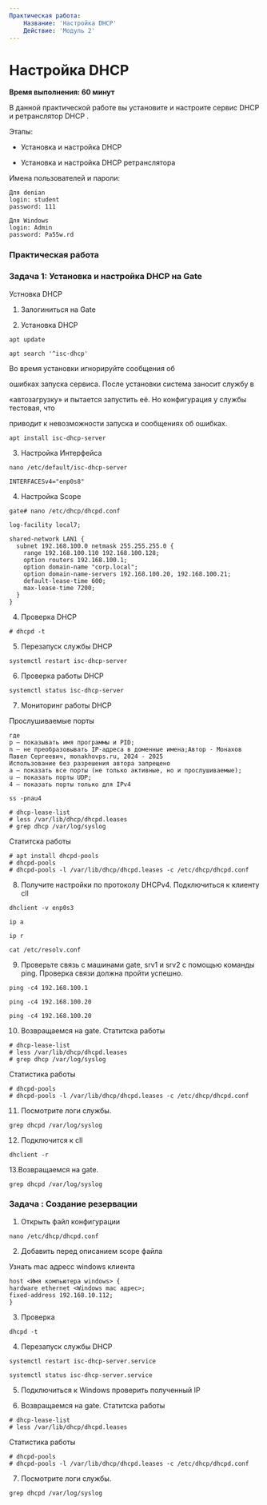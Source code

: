 ```yaml
---
Практическая работа:
    Название: 'Настройка DHCP'
    Действие: 'Модуль 2'
---
```

# **Настройка DHCP**
**Время выполнения: 60 минут**

В данной практической работе вы установите и настроите сервис DHCP и ретранслятор DHCP .

Этапы:

- Установка и настройка DHCP

- Установка и настройка DHCP ретранслятора


Имена пользователей и пароли:
```
Для denian
login: student 
password: 111
```
```
Для Windows
login: Admin 
password: Pa55w.rd
```

### **Практическая работа**



### **Задача 1: Установка и настройка DHCP на Gate**
Устновка DHCP

1. Залогиниться на Gate

2. Установка DHCP
```
apt update
```
```
apt search '^isc-dhcp'
```
Во время установки игнорируйте сообщения об

ошибках запуска сервиса. После установки система заносит службу в

«автозагрузку» и пытается запустить её. Но конфигурация у службы тестовая, что

приводит к невозможности запуска и сообщениях об ошибках.

```
apt install isc-dhcp-server
```

3. Настройка Интерфейса

```
nano /etc/default/isc-dhcp-server
```
```
INTERFACESv4="enp0s8"
```

4. Настройка Scope

```
gate# nano /etc/dhcp/dhcpd.conf

```
```
log-facility local7;

shared-network LAN1 {
  subnet 192.168.100.0 netmask 255.255.255.0 {
    range 192.168.100.110 192.168.100.128;
    option routers 192.168.100.1;
    option domain-name "corp.local";
    option domain-name-servers 192.168.100.20, 192.168.100.21;
    default-lease-time 600;
    max-lease-time 7200;
  }
}
```

4. Проверка DHCP

```
# dhcpd -t
```

5. Перезапуск службы DHCP

```
systemctl restart isc-dhcp-server
```
6. Проверка работы DHCP
```
systemctl status isc-dhcp-server
```
7. Мониторинг работы DHCP

Прослушиваемые порты
```
где
p – показывать имя программы и PID;
n – не преобразовывать IP-адреса в доменные имена;Автор - Монахов Павел Сергеевич, monakhovps.ru, 2024 - 2025
Использование без разрешения автора запрещено
a – показать все порты (не только активные, но и прослушиваемые);
u – показать порты UDP;
4 – показать порты только для IPv4
```
```
ss -pnau4
```
```
# dhcp-lease-list
# less /var/lib/dhcp/dhcpd.leases
# grep dhcp /var/log/syslog
```

Статитска работы 
```
# apt install dhcpd-pools
# dhcpd-pools
# dhcpd-pools -l /var/lib/dhcp/dhcpd.leases -c /etc/dhcp/dhcpd.conf
```
8. Получите настройки по протоколу DHCPv4. Подключиться к клиенту cll

```
dhclient -v enp0s3
```
```
ip a
```
```
ip r
```
```
cat /etc/resolv.conf
```
9. Проверьте связь с машинами gate, srv1 и srv2 с помощью команды ping. Проверка
связи должна пройти успешно.
```
ping -c4 192.168.100.1
```
```
ping -c4 192.168.100.20
```
```
ping -c4 192.168.100.20
```
10. Возвращаемся на gate. Статитска работы 
```
# dhcp-lease-list
# less /var/lib/dhcp/dhcpd.leases
# grep dhcp /var/log/syslog
```

Статистика работы 
```
# dhcpd-pools
# dhcpd-pools -l /var/lib/dhcp/dhcpd.leases -c /etc/dhcp/dhcpd.conf
```
11. Посмотрите логи службы.
```
grep dhcpd /var/log/syslog
```
12. Подключится к cll
```
dhclient -r
```
13.Возвращаемся на gate.
```
grep dhcpd /var/log/syslog
```

### **Задача : Создание резервации**

1. Открыть файл конфигурации 
```
nano /etc/dhcp/dhcpd.conf
```
2. Добавить перед описанием scope файла

Узнать mac адресс windows клиента
```
host <Имя компьютера windows> {
hardware ethernet <Windows mac адрес>;
fixed-address 192.168.10.112;
}
```
3. Проверка
```
dhcpd -t
```
4. Перезапуск службы DHCP

```
systemctl restart isc-dhcp-server.service
```
```
systemctl status isc-dhcp-server.service
```
5. Подключиться к Windows проверить полученный IP

6. Возвращаемся на gate. Статитска работы 
```
# dhcp-lease-list
# less /var/lib/dhcp/dhcpd.leases
```
Статистика работы 
```
# dhcpd-pools
# dhcpd-pools -l /var/lib/dhcp/dhcpd.leases -c /etc/dhcp/dhcpd.conf
```
7. Посмотрите логи службы.
```
grep dhcpd /var/log/syslog
```

